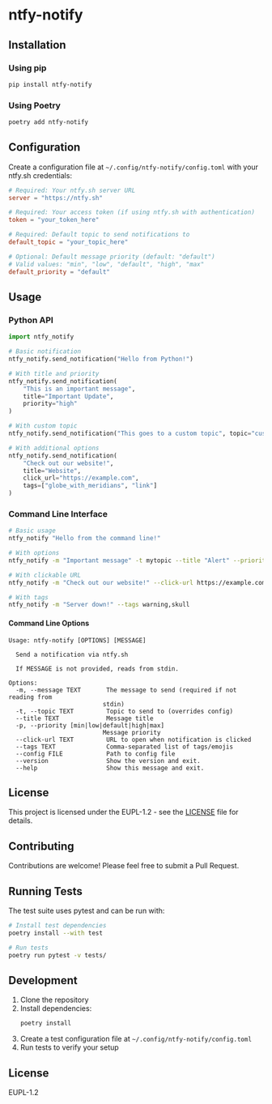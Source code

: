 # ntfy-notify

## Installation

### Using pip

```bash
pip install ntfy-notify
```

### Using Poetry

```bash
poetry add ntfy-notify
```

## Configuration

Create a configuration file at `~/.config/ntfy-notify/config.toml` with your ntfy.sh credentials:

```toml
# Required: Your ntfy.sh server URL
server = "https://ntfy.sh"

# Required: Your access token (if using ntfy.sh with authentication)
token = "your_token_here"

# Required: Default topic to send notifications to
default_topic = "your_topic_here"

# Optional: Default message priority (default: "default")
# Valid values: "min", "low", "default", "high", "max"
default_priority = "default"
```

## Usage

### Python API

```python
import ntfy_notify

# Basic notification
ntfy_notify.send_notification("Hello from Python!")

# With title and priority
ntfy_notify.send_notification(
    "This is an important message",
    title="Important Update",
    priority="high"
)

# With custom topic
ntfy_notify.send_notification("This goes to a custom topic", topic="custom_topic")

# With additional options
ntfy_notify.send_notification(
    "Check out our website!",
    title="Website",
    click_url="https://example.com",
    tags=["globe_with_meridians", "link"]
)
```

### Command Line Interface

```bash
# Basic usage
ntfy_notify "Hello from the command line!"

# With options
ntfy_notify -m "Important message" -t mytopic --title "Alert" --priority high

# With clickable URL
ntfy_notify -m "Check out our website!" --click-url https://example.com

# With tags
ntfy_notify -m "Server down!" --tags warning,skull
```

#### Command Line Options

```
Usage: ntfy-notify [OPTIONS] [MESSAGE]

  Send a notification via ntfy.sh

  If MESSAGE is not provided, reads from stdin.

Options:
  -m, --message TEXT       The message to send (required if not reading from
                          stdin)
  -t, --topic TEXT         Topic to send to (overrides config)
  --title TEXT             Message title
  -p, --priority [min|low|default|high|max]
                          Message priority
  --click-url TEXT         URL to open when notification is clicked
  --tags TEXT              Comma-separated list of tags/emojis
  --config FILE            Path to config file
  --version                Show the version and exit.
  --help                   Show this message and exit.
```

## License

This project is licensed under the EUPL-1.2 - see the [LICENSE](LICENSE) file for details.

## Contributing

Contributions are welcome! Please feel free to submit a Pull Request.

## Running Tests

The test suite uses pytest and can be run with:

```bash
# Install test dependencies
poetry install --with test

# Run tests
poetry run pytest -v tests/
```

## Development

1. Clone the repository
2. Install dependencies:
   ```bash
   poetry install
   ```
3. Create a test configuration file at `~/.config/ntfy-notify/config.toml`
4. Run tests to verify your setup

## License

EUPL-1.2